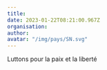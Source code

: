 ```yaml
---
title: 
date: 2023-01-22T08:21:00.967Z
organisation: 
author: 
avatar: "/img/pays/SN.svg"
---
```


Luttons pour la paix et la liberté 